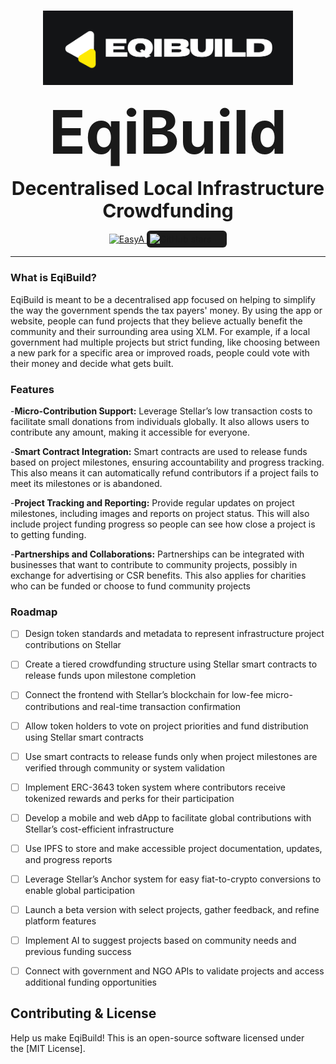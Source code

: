 <p align="center">
    <br />
        <img src="https://github.com/swiifu/EqiBuild/blob/main/EQIBUILD.png" width="400" alt=""/>
    <br />
</p>
<p align="center"><strong style="font-size: 10vw;">EqiBuild</strong></p>
<p align="center"><strong style="font-size: 30px;">Decentralised Local Infrastructure Crowdfunding</strong></p>
<p align="center" style="display: flex; justify-content: center; align-items: center;">
    <a href="https://www.easya.io/">
        <img src="https://github.com/user-attachments/assets/09cfc307-f04f-4225-8c3b-bc96c47583a6" alt="EasyA" style="height: 21px;"/>
    <span style="display: inline-flex; align-items: center; background-color: #1c1c1c; padding: 5px; border-radius: 6px;">
        <img src="https://img.shields.io/github/stars/jjjutla/melodot?style=social" alt="GitHub stars"/>
        <span style="margin: 0 10px; color: white; font-size: 14px;"></span>
        </a>
    </span>
</p>

---

### What is EqiBuild?
EqiBuild is meant to be a decentralised app focused on helping to simplify the way the government spends the tax payers' money. By using the app or website, people can fund projects that they believe actually benefit the community and their surrounding area using XLM. For example, if a local government had multiple projects but strict funding, like choosing between a new park for a specific area or improved roads, people could vote with their money and decide what gets built.

### Features
-**Micro-Contribution Support:** Leverage Stellar’s low transaction costs to facilitate small donations from individuals globally. It also allows users to contribute any amount, making it accessible for everyone.

-**Smart Contract Integration:** Smart contracts are used to release funds based on project milestones, ensuring accountability and progress tracking. This also means it can automatically refund contributors if a project fails to meet its milestones or is abandoned.

-**Project Tracking and Reporting:** Provide regular updates on project milestones, including images and reports on project status. This will also include project funding progress so people can see how close a project is to getting funding.

-**Partnerships and Collaborations:** Partnerships can be integrated with businesses that want to contribute to community projects, possibly in exchange for advertising or CSR benefits. This also applies for charities who can be funded or choose to fund community projects

### Roadmap

- [ ] Design token standards and metadata to represent infrastructure project contributions on Stellar
- [ ] Create a tiered crowdfunding structure using Stellar smart contracts to release funds upon milestone completion
- [ ] Connect the frontend with Stellar’s blockchain for low-fee micro-contributions and real-time transaction confirmation
- [ ] Allow token holders to vote on project priorities and fund distribution using Stellar smart contracts
- [ ] Use smart contracts to release funds only when project milestones are verified through community or system validation
- [ ] Implement ERC-3643 token system where contributors receive tokenized rewards and perks for their participation
- [ ] Develop a mobile and web dApp to facilitate global contributions with Stellar’s cost-efficient infrastructure
- [ ] Use IPFS to store and make accessible project documentation, updates, and progress reports
- [ ] Leverage Stellar’s Anchor system for easy fiat-to-crypto conversions to enable global participation
- [ ] Launch a beta version with select projects, gather feedback, and refine platform features
- [ ] Implement AI to suggest projects based on community needs and previous funding success
- [ ] Connect with government and NGO APIs to validate projects and access additional funding opportunities


## Contributing & License
Help us make EqiBuild! This is an open-source software licensed under the [MIT License].
